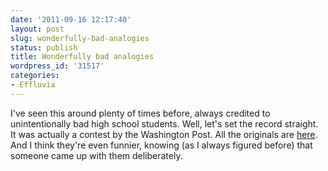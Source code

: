 ```yaml
---
date: '2011-09-16 12:17:40'
layout: post
slug: wonderfully-bad-analogies
status: publish
title: Wonderfully bad analogies
wordpress_id: '31517'
categories:
- Effluvia
---
```


I've seen this around plenty of times before, always credited to unintentionally bad high school students. Well, let's set the record straight. It was actually a contest by the Washington Post. All the originals are [here](http://www.washingtonpost.com/wp-dyn/content/article/2007/03/16/AR2007031600738_pf.html).  And I think they're even funnier, knowing (as I always figured before) that someone came up with them deliberately.
